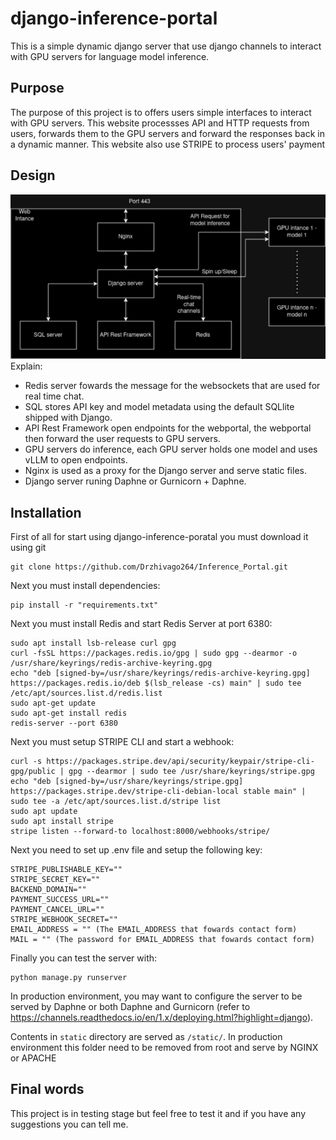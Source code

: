 django-inference-portal
=======================

This is a simple dynamic django server that use django channels to interact with GPU servers for language model inference.

Purpose
-------

The purpose of this project is to offers users simple interfaces to interact with GPU servers.
This website processses API and HTTP requests from users, forwards them to the GPU servers and forward the responses back in a dynamic manner.
This website also use STRIPE to process users' payment

Design
-------
![Alt text](design.drawio.png)
Explain:
- Redis server fowards the message for the websockets that are used for real time chat.
- SQL stores API key and model metadata using the default SQLlite shipped with Django. 
- API Rest Framework open endpoints for the webportal, the webportal then forward the user requests to GPU servers.
- GPU servers do inference, each GPU server holds one model and uses vLLM to open endpoints. 
- Nginx is used as a proxy for the Django server and serve static files.
- Django server runing Daphne or Gurnicorn + Daphne.

Installation
--------------

First of all for start using django-inference-poratal you must download it using git

    git clone https://github.com/Drzhivago264/Inference_Portal.git

Next you must install dependencies:

    pip install -r "requirements.txt"

Next you must install Redis and start Redis Server at port 6380:

    sudo apt install lsb-release curl gpg
    curl -fsSL https://packages.redis.io/gpg | sudo gpg --dearmor -o /usr/share/keyrings/redis-archive-keyring.gpg
    echo "deb [signed-by=/usr/share/keyrings/redis-archive-keyring.gpg] https://packages.redis.io/deb $(lsb_release -cs) main" | sudo tee /etc/apt/sources.list.d/redis.list
    sudo apt-get update
    sudo apt-get install redis
    redis-server --port 6380

Next you must setup STRIPE CLI and start a webhook:

    curl -s https://packages.stripe.dev/api/security/keypair/stripe-cli-gpg/public | gpg --dearmor | sudo tee /usr/share/keyrings/stripe.gpg
    echo "deb [signed-by=/usr/share/keyrings/stripe.gpg] https://packages.stripe.dev/stripe-cli-debian-local stable main" | sudo tee -a /etc/apt/sources.list.d/stripe list
    sudo apt update
    sudo apt install stripe
    stripe listen --forward-to localhost:8000/webhooks/stripe/

Next you need to set up .env file and setup the following key:


    STRIPE_PUBLISHABLE_KEY=""
    STRIPE_SECRET_KEY=""
    BACKEND_DOMAIN=""
    PAYMENT_SUCCESS_URL=""
    PAYMENT_CANCEL_URL=""
    STRIPE_WEBHOOK_SECRET="" 
    EMAIL_ADDRESS = "" (The EMAIL_ADDRESS that fowards contact form)
    MAIL = "" (The password for EMAIL_ADDRESS that fowards contact form)

Finally you can test the server with:

    python manage.py runserver

In production environment, you may want to configure the server to be served by Daphne or both Daphne and Gurnicorn (refer to https://channels.readthedocs.io/en/1.x/deploying.html?highlight=django).

Contents in `static` directory are served as `/static/`. In production environment this folder need to be removed from root and serve by NGINX or APACHE

Final words
-----------

This project is in testing stage but feel free to test it and if you have any suggestions you can tell me.
